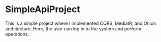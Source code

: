 # SimpleApiProject
This is a simple project where I implemented CQRS, MediatR, and Onion architecture. Here, the user can log in to the system and perform operations.
